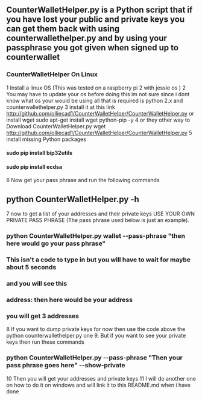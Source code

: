 ## CounterWalletHelper.py is a Python script that if you have lost your public and private keys you can get them back with using counterwallethelper.py and by using your passphrase you got given when signed up to counterwallet 
### CounterWalletHelper On Linux
 
1 Install a linux OS (This was tested on a raspberry pi 2 with jessie os )
2 You may have to update your os before doing this im not sure since i dont know what os your would be using all that is required is python 2.x and counterwallethelper.py 
3 install it at this link http://github.com/olliecad1/CounterWalletHelper/CounterWalletHelper.py or install wget sudo apt-get install wget python-pip -y
4 or they other way to Download CounterWalletHelper.py wget http://github.com/olliecad1/CounterWalletHelper/CounterWalletHelper.py
5 install missing Python packages
#### sudo pip install bip32utils
#### sudo pip install ecdsa
6 Now get your pass phrase and run the following commands
## python CounterWalletHelper.py -h
7 now to get a list of your addresses and their private keys USE YOUR OWN PRIVATE PASS PHRASE (The pass phrase used below is just an example).
### python CounterWalletHelper.py wallet --pass-phrase "then here would go your pass phrase"
### This isn't a code to type in but you will have to wait for maybe about 5 seconds
### and you will see this 
### address: then here would be your address
### you will get 3 addresses
8 If you want to dump private keys for now then use the code above the python counterwallethelper.py one 
9. But if you want to see your private keys then run these commands
### python CounterWalletHelper.py --pass-phrase "Then your pass phrase goes here" --show-private
10 Then you will get your addresses and private keys
11 I will do another one on how to do it on windows and will link it to this README.md when i have done

